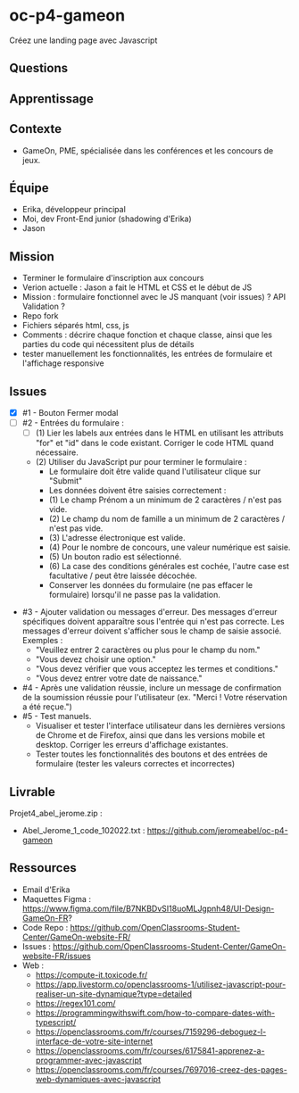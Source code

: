 # oc-p4-gameon
Créez une landing page avec Javascript

## Questions

## Apprentissage

## Contexte
- GameOn, PME, spécialisée dans les conférences et les concours de jeux.

## Équipe
- Erika, développeur principal
- Moi, dev Front-End junior (shadowing d'Erika)
- Jason

## Mission
- Terminer le formulaire d'inscription aux concours 
- Verion actuelle : Jason a fait le HTML et CSS et le début de JS
- Mission : formulaire fonctionnel avec le JS manquant (voir issues) ? API Validation ?
- Repo fork
- Fichiers séparés html, css, js
- Comments : décrire chaque fonction et chaque classe, ainsi que les parties du code qui nécessitent plus de détails
- tester manuellement les fonctionnalités, les entrées de formulaire et l'affichage responsive

## Issues
- [x] #1 - Bouton Fermer modal
- [ ] #2 - Entrées du formulaire : 
	- [ ] (1) Lier les labels aux entrées dans le HTML en utilisant les attributs "for" et "id" dans le code existant. Corriger le code HTML quand nécessaire.
	- (2) Utiliser du JavaScript pur pour terminer le formulaire :
		- Le formulaire doit être valide quand l'utilisateur clique sur "Submit"
		- Les données doivent être saisies correctement :
		- (1) Le champ Prénom a un minimum de 2 caractères / n'est pas vide.
		- (2) Le champ du nom de famille a un minimum de 2 caractères / n'est pas vide.
		- (3) L'adresse électronique est valide.
		- (4) Pour le nombre de concours, une valeur numérique est saisie.
		- (5) Un bouton radio est sélectionné.
		- (6) La case des conditions générales est cochée, l'autre case est facultative / peut être laissée décochée.
		- Conserver les données du formulaire (ne pas effacer le formulaire) lorsqu'il ne passe pas la validation.
- #3 - Ajouter validation ou messages d'erreur. Des messages d'erreur spécifiques doivent apparaître sous l'entrée qui n'est pas correcte. Les messages d'erreur doivent s'afficher sous le champ de saisie associé. Exemples :
	- "Veuillez entrer 2 caractères ou plus pour le champ du nom."
    - "Vous devez choisir une option."
    - "Vous devez vérifier que vous acceptez les termes et conditions."
    - "Vous devez entrer votre date de naissance."
- #4 - Après une validation réussie, inclure un message de confirmation de la soumission réussie pour l'utilisateur (ex. "Merci ! Votre réservation a été reçue.")
- #5 - Test manuels.
	- Visualiser et tester l'interface utilisateur dans les dernières versions de Chrome et de Firefox, ainsi que dans les versions mobile et desktop. Corriger les erreurs d'affichage existantes.
	- Tester toutes les fonctionnalités des boutons et des entrées de formulaire (tester les valeurs correctes et incorrectes)


## Livrable
Projet4_abel_jerome.zip :
- Abel_Jerome_1_code_102022.txt : https://github.com/jeromeabel/oc-p4-gameon

## Ressources
- Email d'Erika
- Maquettes Figma : https://www.figma.com/file/B7NKBDvSI18uoMLJgpnh48/UI-Design-GameOn-FR?
- Code Repo : https://github.com/OpenClassrooms-Student-Center/GameOn-website-FR/
- Issues : https://github.com/OpenClassrooms-Student-Center/GameOn-website-FR/issues
- Web :
    - https://compute-it.toxicode.fr/
    - https://app.livestorm.co/openclassrooms-1/utilisez-javascript-pour-realiser-un-site-dynamique?type=detailed
    - https://regex101.com/
    - https://programmingwithswift.com/how-to-compare-dates-with-typescript/
    - https://openclassrooms.com/fr/courses/7159296-deboguez-l-interface-de-votre-site-internet
    - https://openclassrooms.com/fr/courses/6175841-apprenez-a-programmer-avec-javascript
    - https://openclassrooms.com/fr/courses/7697016-creez-des-pages-web-dynamiques-avec-javascript

